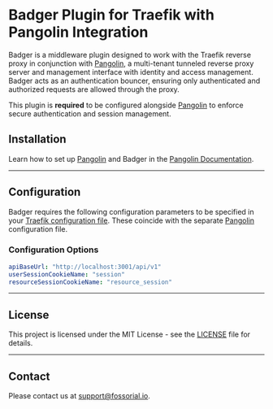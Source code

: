 # Badger Plugin for Traefik with Pangolin Integration

Badger is a middleware plugin designed to work with the Traefik reverse proxy in conjunction with [Pangolin](https://github.com/fosrl/pangolin), a multi-tenant tunneled reverse proxy server and management interface with identity and access management. Badger acts as an authentication bouncer, ensuring only authenticated and authorized requests are allowed through the proxy.

This plugin is **required** to be configured alongside [Pangolin](https://github.com/fosrl/pangolin) to enforce secure authentication and session management.

## Installation

Learn how to set up [Pangolin](https://github.com/fosrl/pangolin) and Badger in the [Pangolin Documentation](https://github.com/fosrl/pangolin).

---

## Configuration

Badger requires the following configuration parameters to be specified in your [Traefik configuration file](https://doc.traefik.io/traefik/getting-started/configuration-overview/). These coincide with the separate [Pangolin](https://github.com/fosrl/pangolin) configuration file.

### Configuration Options

```yaml
apiBaseUrl: "http://localhost:3001/api/v1"
userSessionCookieName: "session"
resourceSessionCookieName: "resource_session"
```

---

## License

This project is licensed under the MIT License - see the [LICENSE](LICENSE) file for details.

---

## Contact

Please contact us at [support@fossorial.io](mailto:support@fossorial.io).
